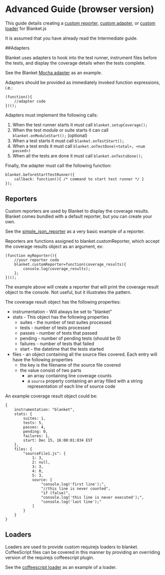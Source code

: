 # Advanced Guide (browser version)

This guide details creating a [custom reporter](#reporters), [custom adapter](#adapters), or [custom loader](#loaders) for Blanket.js

It is assumed that you have already read the Intermediate guide.

##Adapters

Blanket uses adapters to hook into the test runner, instrument files before the tests, and display the coverage details when the tests complete.

See the Blanket [Mocha adapter](https://raw.github.com/alex-seville/blanket/master/src/adapters/mocha-blanket.js) as an example.

Adapters should be provided as immediately invoked function expressions, i.e.:

```
(function(){
    //adapter code
})();
```

Adapters must implement the following calls:

1. When the test runner starts it must call `blanket.setupCoverage();`  
2. When the test module or suite starts it can call `blanket.onModuleStart();` (optional)  
3. When a test starts it must call `blanket.onTestStart();`
4. When a test ends it must call `blanket.onTestDone(<total>, <num passed>)`  
5. When all the tests are done it must call `blanket.onTestsDone();`  

Finally, the adapter must call the following function:

```
blanket.beforeStartTestRunner({
    callback: function(){ /* command to start test runner */ }
});
```

## Reporters

Custom reporters are used by Blanket to display the coverage results.  Blanket comes bundled with a default reporter, but you can create your own.

See the [simple_json_reporter](https://raw.github.com/alex-seville/blanket/master/src/reporters/simple_json_reporter.js) as a very basic example of a reporter.

Reporters are functions assigned to blanket.customReporter, which accept the coverage results object as an argument, ex:

```
(function myReporter(){
    //your reporter code
    blanket.customReporter=function(coverage_results){
        console.log(coverage_results);
    };
})();
```

The example above will create a reporter that will print the coverage result object to the console.  Not useful, but it illustrates the pattern.

The coverage result object has the following properties:

* instrumentation - Will always be set to "blanket"
* stats - This object has the following properties
  * suites - the number of test suites processed
  * tests - number of tests processed
  * passes - number of tests that passed
  * pending - number of pending tests (should be 0)
  * failures - number of tests that failed
  * start - the datetime that the tests started
* files - an object containing all the source files covered.  Each entry will have the following properties
  * the key is the filename of the source file covered
  * the value consist of two parts
     * an array containing line coverage counts
     * a `source` property containing an array filled with a string representation of each line of source code

An example coverage result object could be:

```
{
    instrumentation: "blanket",
    stats: {
        suites: 1,
        tests: 5,
        passes: 4,
        pending: 0,
        failures: 1,
        start: Dec 15, 16:00:01:034 EST
    },
    files: {
        "sourceFile1.js": {
            1: 3,
            2: null,
            3: 3,
            4: 0,
            5: 3,
            source: [
                "console.log('first line');",
                "//this line is never counted",
                "if (false)",
                "console.log('this line is never executed');",
                "console.log('last line');"
            ] 
        }
    }
}
```

## Loaders

Loaders are used to provide custom requirejs loaders to blanket.
CoffeeScript files can be covered in this manner by providing an overriding version of the requirejs coffeescript plugin.

See the [coffeescript loader](https://raw.github.com/alex-seville/blanket/master/src/loaders/blanket_cs.js) as an example of a loader.
